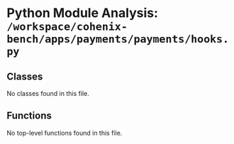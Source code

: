 # Python Module Analysis: `/workspace/cohenix-bench/apps/payments/payments/hooks.py`

## Classes

No classes found in this file.


## Functions

No top-level functions found in this file.
